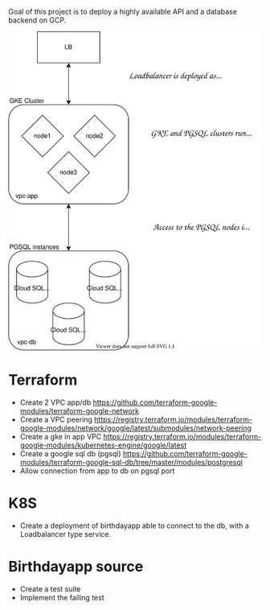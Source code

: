 Goal of this project is to deploy a highly available API and a database backend on GCP.

![Alt text](./diagram.svg)

# Terraform
- Create 2 VPC app/db https://github.com/terraform-google-modules/terraform-google-network
- Create a VPC peering https://registry.terraform.io/modules/terraform-google-modules/network/google/latest/submodules/network-peering
- Create a gke in app VPC https://registry.terraform.io/modules/terraform-google-modules/kubernetes-engine/google/latest
- Create a google sql db (pgsql) https://github.com/terraform-google-modules/terraform-google-sql-db/tree/master/modules/postgresql
- Allow connection from app to db on pgsql port

# K8S
- Create a deployment of birthdayapp able to connect to the db, with a Loadbalancer type service.

# Birthdayapp source
- Create a test suite
- Implement the failing test